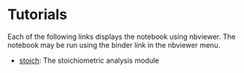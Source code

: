 # Tutorials
Each of the following links displays the notebook using nbviewer. The
notebook may be run using the binder link in the nbviewer menu.
- [stoich](stoich.ipynb): The stoichiometric analysis module
